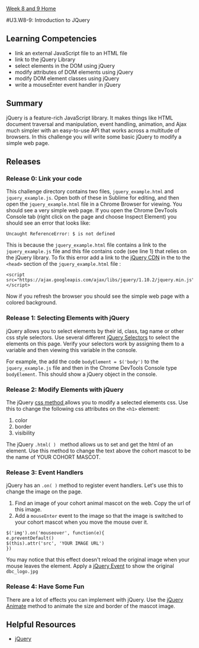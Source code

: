 [Week 8 and 9 Home](./)

#U3.W8-9: Introduction to JQuery

## Learning Competencies
- link an external JavaScript file to an HTML file
- link to the jQuery Library
- select elements in the DOM using jQuery
- modify attributes of DOM elements using jQuery
- modify DOM element classes using jQuery
- write a mouseEnter event handler in jQuery 

## Summary
jQuery is a feature-rich JavaScript library. It makes things like HTML document traversal and manipulation, event handling, animation, and Ajax much simpler with an easy-to-use API that works across a multitude of browsers. In this challenge you will write some basic jQuery to modify a simple web page. 


## Releases
### Release 0: Link your code
This challenge directory contains two files, `jquery_example.html` and `jquery_example.js`.  Open both of these in Sublime for editing, and then open the  `jquery_example.html`  file in a Chrome Browser for viewing.  You should see a very simple web page.  If you open the Chrome DevTools Console tab (right click on the page and choose Inspect Element) you should see an error that looks like: 

```
Uncaught ReferenceError: $ is not defined 
```

This is because the `jquery_example.html` file contains a link to the `jquery_example.js` file and this file contains code (see line 1) that relies on the jQuery library.  To fix this error add a link to the [jQuery CDN](https://developers.google.com/speed/libraries/devguide#jquery) in the to the `<head>` section of the  `jquery_example.html` file :

```
<script src="https://ajax.googleapis.com/ajax/libs/jquery/1.10.2/jquery.min.js"></script>

```
Now if you refresh the browser you should see the simple web page with a colored background. 

### Release 1: Selecting Elements with jQuery
jQuery allows you to select elements by their id, class, tag name or other css style selectors.  Use several different [jQuery Selectors](http://api.jquery.com/category/selectors/) to select the elements on this page.  Verify your selectors work by assigning them to a variable and then viewing this variable in the console.  

For example, the add the code `bodyElement = $('body')` to the `jquery_example.js` file and then in the Chrome DevTools Console type `bodyElement`.  This should show a jQuery object in the console.

### Release 2: Modify Elements with jQuery
The jQuery [css method ]( http://api.jquery.com/css/) allows you to modify a selected elements css.  Use this to change the following css attributes on the `<h1>` element:

1. color
2. border
3. visibility

The jQuery `.html( ) ` method allows us to set and get the html of an element.  Use this method to change the text above the cohort mascot to be the name of YOUR COHORT MASCOT.

### Release 3: Event Handlers
jQuery has an `.on( )` method to register event handlers.  Let's use this to change the image on the page. 

1. Find an image of your cohort animal mascot on the web. Copy the url of this image.  
2. Add a `mouseEnter` event to the image so that the image is switched to your cohort mascot when you move the mouse over it. 

```
$('img').on('mouseover', function(e){
e.preventDefault()
$(this).attr('src', 'YOUR IMAGE URL')
})
```  

You may notice that this effect doesn't reload the original image when your mouse leaves the element.  Apply a [jQuery Event](http://api.jquery.com/category/events/) to show the original `dbc_logo.jpg`

### Release 4: Have Some Fun
There are a lot of effects you can implement with jQuery.  Use the [jQuery Animate](http://api.jquery.com/animate/) method to animate the size and border of the mascot image.  

## Helpful Resources
* [jQuery](http://jquery.com/ )
